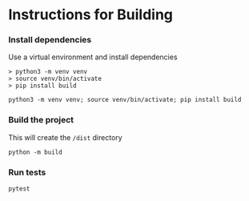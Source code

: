 # Instructions for Building

### Install dependencies

Use a virtual environment and install dependencies

```
> python3 -m venv venv
> source venv/bin/activate
> pip install build

python3 -m venv venv; source venv/bin/activate; pip install build
```

### Build the project

This will create the `/dist` directory
```
python -m build
```

### Run tests

```
pytest
```
